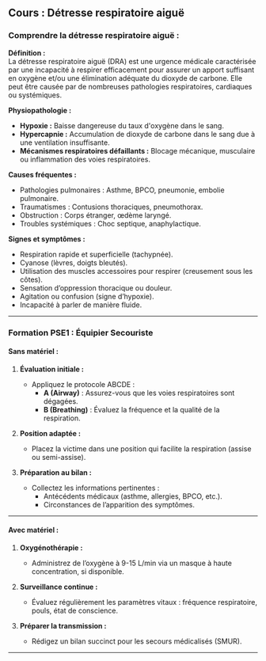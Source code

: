 ## **Cours : Détresse respiratoire aiguë**

### **Comprendre la détresse respiratoire aiguë :**

**Définition :**  
La détresse respiratoire aiguë (DRA) est une urgence médicale caractérisée par une incapacité à respirer efficacement pour assurer un apport suffisant en oxygène et/ou une élimination adéquate du dioxyde de carbone. Elle peut être causée par de nombreuses pathologies respiratoires, cardiaques ou systémiques.

**Physiopathologie :**

- **Hypoxie :** Baisse dangereuse du taux d'oxygène dans le sang.
- **Hypercapnie :** Accumulation de dioxyde de carbone dans le sang due à une ventilation insuffisante.
- **Mécanismes respiratoires défaillants :** Blocage mécanique, musculaire ou inflammation des voies respiratoires.

**Causes fréquentes :**

- Pathologies pulmonaires : Asthme, BPCO, pneumonie, embolie pulmonaire.
- Traumatismes : Contusions thoraciques, pneumothorax.
- Obstruction : Corps étranger, œdème laryngé.
- Troubles systémiques : Choc septique, anaphylactique.

**Signes et symptômes :**

- Respiration rapide et superficielle (tachypnée).
- Cyanose (lèvres, doigts bleutés).
- Utilisation des muscles accessoires pour respirer (creusement sous les côtes).
- Sensation d’oppression thoracique ou douleur.
- Agitation ou confusion (signe d’hypoxie).
- Incapacité à parler de manière fluide.

---

### **Formation PSE1 : Équipier Secouriste**

#### **Sans matériel :**

1. **Évaluation initiale :**
    
    - Appliquez le protocole ABCDE :
        - **A (Airway)** : Assurez-vous que les voies respiratoires sont dégagées.
        - **B (Breathing)** : Évaluez la fréquence et la qualité de la respiration.
2. **Position adaptée :**
    
    - Placez la victime dans une position qui facilite la respiration (assise ou semi-assise).
3. **Préparation au bilan :**
    
    - Collectez les informations pertinentes :
        - Antécédents médicaux (asthme, allergies, BPCO, etc.).
        - Circonstances de l’apparition des symptômes.

---

#### **Avec matériel :**

1. **Oxygénothérapie :**
    
    - Administrez de l’oxygène à 9-15 L/min via un masque à haute concentration, si disponible.
2. **Surveillance continue :**
    
    - Évaluez régulièrement les paramètres vitaux : fréquence respiratoire, pouls, état de conscience.
3. **Préparer la transmission :**
    
    - Rédigez un bilan succinct pour les secours médicalisés (SMUR).

---